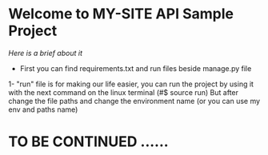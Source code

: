 # Welcome to MY-SITE API Sample Project

 *Here is a brief about it*

- First you can find requirements.txt and run files beside manage.py file 

1- "run" file is for making our life easier, you can run the project by using it with the next 
  command on the linux terminal (#$ source run)
  But after change the file paths and change the environment name (or you can use my env and paths name)
  
  
  
  
  
  
  # TO BE CONTINUED ......


